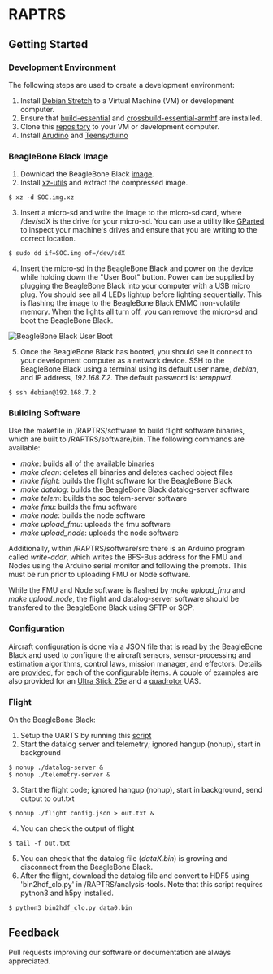 # RAPTRS

## Getting Started

### Development Environment
The following steps are used to create a development environment:
1. Install [Debian Stretch](https://www.debian.org/) to a Virtual Machine (VM) or development computer.
2. Ensure that [build-essential](https://packages.debian.org/stretch/build-essential) and [crossbuild-essential-armhf](crossbuild-essential-armhf) are installed.
3. Clone this [repository](https://github.com/bolderflight/RAPTRS) to your VM or development computer.
4. Install [Arudino](https://www.arduino.cc/en/Main/Software) and [Teensyduino](https://www.pjrc.com/teensy/td_download.html)

### BeagleBone Black Image
1. Download the BeagleBone Black [image](https://www.dropbox.com/s/plqvbqe4fgw76vp/SOC.img.xz?dl=0).
2. Install [xz-utils](https://packages.debian.org/stretch/xz-utils) and extract the compressed image.
```
$ xz -d SOC.img.xz
```
3. Insert a micro-sd and write the image to the micro-sd card, where /dev/sdX is the drive for your micro-sd. You can use a utility like [GParted](https://gparted.org/) to inspect your machine's drives and ensure that you are writing to the correct location.
```
$ sudo dd if=SOC.img of=/dev/sdX
```
4. Insert the micro-sd in the BeagleBone Black and power on the device while holding down the "User Boot" button. Power can be supplied by plugging the BeagleBone Black into your computer with a USB micro plug. You should see all 4 LEDs lightup before lighting sequentially. This is flashing the image to the BeagleBone Black EMMC non-volatile memory. When the lights all turn off, you can remove the micro-sd and boot the BeagleBone Black.

![BeagleBone Black User Boot](https://cdn-learn.adafruit.com/assets/assets/000/008/680/small240/beaglebone_BeagleBoneBlack.jpeg)

5. Once the BeagleBone Black has booted, you should see it connect to your development computer as a network device. SSH to the BeagleBone Black using a terminal using its default user name, _debian_, and IP address, _192.168.7.2_. The default password is: _temppwd_.
```
$ ssh debian@192.168.7.2
```

### Building Software
Use the makefile in /RAPTRS/software to build flight software binaries, which are built to /RAPTRS/software/bin. The following commands are available:
   * _make_: builds all of the available binaries
   * _make clean_: deletes all binaries and deletes cached object files
   * _make flight_: builds the flight software for the BeagleBone Black
   * _make datalog_: builds the BeagleBone Black datalog-server software
   * _make telem_: builds the soc telem-server software
   * _make fmu_: builds the fmu software
   * _make node_: builds the node software
   * _make upload_fmu_: uploads the fmu software
   * _make upload_node_: uploads the node software

Additionally, within /RAPTRS/software/src there is an Arduino program called _write-addr_, which writes the BFS-Bus address for the FMU and Nodes using the Arduino serial monitor and following the prompts. This must be run prior to uploading FMU or Node software.

While the FMU and Node software is flashed by _make upload_fmu_ and _make upload_node_, the flight and datalog-server software should be transfered to the BeagleBone Black using SFTP or SCP.

### Configuration
Aircraft configuration is done via a JSON file that is read by the BeagleBone Black and used to configure the aircraft sensors, sensor-processing and estimation algorithms, control laws, mission manager, and effectors. Details are [provided](https://github.com/bolderflight/RAPTRS/blob/master/CONFIGURATION.md), for each of the configurable items. A couple of examples are also provided for an [Ultra Stick 25e](https://www.dropbox.com/s/shd0q6is4jtnv1q/thor.json?dl=0) and a [quadrotor](https://www.dropbox.com/s/kqxwsg8gf16s80u/f450.json?dl=0) UAS.

### Flight
On the BeagleBone Black:
1. Setup the UARTS by running this [script](https://www.dropbox.com/s/4zfucbmtxqe7tgx/setup-uarts.sh?dl=0)
2. Start the datalog server and telemetry; ignored hangup (nohup), start in background
```
$ nohup ./datalog-server &
$ nohup ./telemetry-server &
```
3. Start the flight code; ignored hangup (nohup), start in background, send output to out.txt
```
$ nohup ./flight config.json > out.txt &
```
4. You can check the output of flight
```
$ tail -f out.txt
```
5. You can check that the datalog file (_dataX.bin_) is growing and disconnect from the BeagleBone Black.
6. After the flight, download the datalog file and convert to HDF5 using 'bin2hdf_clo.py' in /RAPTRS/analysis-tools. Note that this script requires python3 and h5py installed.
```
$ python3 bin2hdf_clo.py data0.bin
```

## Feedback
Pull requests improving our software or documentation are always appreciated.
